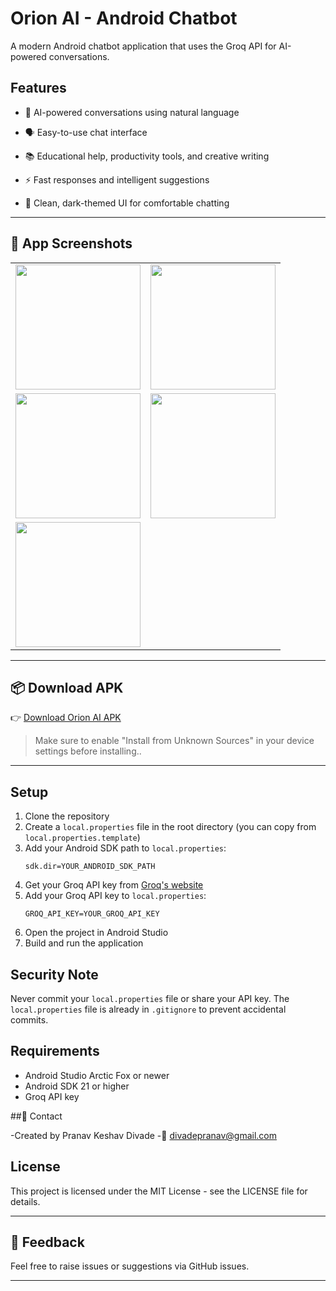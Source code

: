# Orion AI - Android Chatbot

A modern Android chatbot application that uses the Groq API for AI-powered conversations.

## Features

- 🧠 AI-powered conversations using natural language

- 🗣️ Easy-to-use chat interface

- 📚 Educational help, productivity tools, and creative writing

- ⚡ Fast responses and intelligent suggestions

- 🌙 Clean, dark-themed UI for comfortable chatting

---

## 📱 App Screenshots

<table>
  <tr>
    <td><img src="https://github.com/user-attachments/assets/8a12fdc5-55fb-4293-b65a-1bdad56307b9" width="200"/></td>
    <td><img src="https://github.com/user-attachments/assets/4cf7c4e6-3dce-433d-b20d-85808fc1c69a" width="200"/></td>
  </tr>
  <tr>
    <td><img src="https://github.com/user-attachments/assets/7ad5448d-d182-495d-9f96-9194f39482f7" width="200"/></td>
    <td><img src="https://github.com/user-attachments/assets/97cf8ae8-2985-4f28-a0c9-cee535d8e5bf" width="200"/></td>
  </tr>
  <tr>
    <td><img src="https://github.com/user-attachments/assets/4c8461d7-d710-4957-a94c-be92d22d613c" width="200"/></td>
  </tr>
</table>

---

## 📦 Download APK

👉 [Download Orion AI APK](https://drive.google.com/drive/folders/10h6Xbq4UCNg2gP1DM9-zRGK8tcg6NQB4)

> Make sure to enable "Install from Unknown Sources" in your device settings before installing..

---

## Setup

1. Clone the repository
2. Create a `local.properties` file in the root directory (you can copy from `local.properties.template`)
3. Add your Android SDK path to `local.properties`:
   ```
   sdk.dir=YOUR_ANDROID_SDK_PATH
   ```
4. Get your Groq API key from [Groq's website](https://console.groq.com/)
5. Add your Groq API key to `local.properties`:
   ```
   GROQ_API_KEY=YOUR_GROQ_API_KEY
   ```
6. Open the project in Android Studio
7. Build and run the application


## Security Note

Never commit your `local.properties` file or share your API key. The `local.properties` file is already in `.gitignore` to prevent accidental commits.

## Requirements

- Android Studio Arctic Fox or newer
- Android SDK 21 or higher
- Groq API key


##📩 Contact

-Created by Pranav Keshav Divade
-📧 divadepranav@gmail.com



## License

This project is licensed under the MIT License - see the LICENSE file for details. 

---

## 💬 Feedback

Feel free to raise issues or suggestions via GitHub issues.

---
